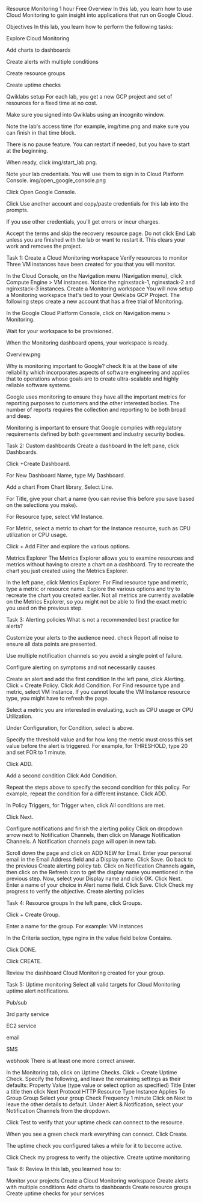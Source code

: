 Resource Monitoring
1 hour
Free
Overview
In this lab, you learn how to use Cloud Monitoring to gain insight into applications that run on Google Cloud.

Objectives
In this lab, you learn how to perform the following tasks:

Explore Cloud Monitoring

Add charts to dashboards

Create alerts with multiple conditions

Create resource groups

Create uptime checks

Qwiklabs setup
For each lab, you get a new GCP project and set of resources for a fixed time at no cost.

Make sure you signed into Qwiklabs using an incognito window.

Note the lab's access time (for example, img/time.png and make sure you can finish in that time block.

There is no pause feature. You can restart if needed, but you have to start at the beginning.

When ready, click img/start_lab.png.

Note your lab credentials. You will use them to sign in to Cloud Platform Console. img/open_google_console.png

Click Open Google Console.

Click Use another account and copy/paste credentials for this lab into the prompts.

If you use other credentials, you'll get errors or incur charges.

Accept the terms and skip the recovery resource page.
Do not click End Lab unless you are finished with the lab or want to restart it. This clears your work and removes the project.

Task 1: Create a Cloud Monitoring workspace
Verify resources to monitor
Three VM instances have been created for you that you will monitor.

In the Cloud Console, on the Navigation menu (Navigation menu), click Compute Engine > VM instances. Notice the nginxstack-1, nginxstack-2 and nginxstack-3 instances.
Create a Monitoring workspace
You will now setup a Monitoring workspace that's tied to your Qwiklabs GCP Project. The following steps create a new account that has a free trial of Monitoring.

In the Google Cloud Platform Console, click on Navigation menu > Monitoring.

Wait for your workspace to be provisioned.

When the Monitoring dashboard opens, your workspace is ready.

Overview.png

Why is monitoring important to Google?
check
It is at the base of site reliability which incorporates aspects of software engineering and applies that to operations whose goals are to create ultra-scalable and highly reliable software systems.

Google uses monitoring to ensure they have all the important metrics for reporting purposes to customers and the other interested bodies. The number of reports requires the collection and reporting to be both broad and deep.

Monitoring is important to ensure that Google complies with regulatory requirements defined by both government and industry security bodies.

Task 2: Custom dashboards
Create a dashboard
In the left pane, click Dashboards.

Click +Create Dashboard.

For New Dashboard Name, type My Dashboard.

Add a chart
From Chart library, Select Line.

For Title, give your chart a name (you can revise this before you save based on the selections you make).

For Resource type, select VM Instance.

For Metric, select a metric to chart for the Instance resource, such as CPU utilization or CPU usage.

Click + Add Filter and explore the various options.

Metrics Explorer
The Metrics Explorer allows you to examine resources and metrics without having to create a chart on a dashboard. Try to recreate the chart you just created using the Metrics Explorer.

In the left pane, click Metrics Explorer.
For Find resource type and metric, type a metric or resource name.
Explore the various options and try to recreate the chart you created earlier.
Not all metrics are currently available on the Metrics Explorer, so you might not be able to find the exact metric you used on the previous step.

Task 3: Alerting policies
What is not a recommended best practice for alerts?

Customize your alerts to the audience need.
check
Report all noise to ensure all data points are presented.

Use multiple notification channels so you avoid a single point of failure.

Configure alerting on symptoms and not necessarily causes.

Create an alert and add the first condition
In the left pane, click Alerting.
Click + Create Policy.
Click Add Condition.
For Find resource type and metric, select VM Instance.
If you cannot locate the VM Instance resource type, you might have to refresh the page.

Select a metric you are interested in evaluating, such as CPU usage or CPU Utilization.

Under Configuration, for Condition, select is above.

Specify the threshold value and for how long the metric must cross this set value before the alert is triggered. For example, for THRESHOLD, type 20 and set FOR to 1 minute.

Click ADD.

Add a second condition
Click Add Condition.

Repeat the steps above to specify the second condition for this policy. For example, repeat the condition for a different instance. Click ADD.

In Policy Triggers, for Trigger when, click All conditions are met.

Click Next.

Configure notifications and finish the alerting policy
Click on dropdown arrow next to Notification Channels, then click on Manage Notification Channels.
A Notification channels page will open in new tab.

Scroll down the page and click on ADD NEW for Email.
Enter your personal email in the Email Address field and a Display name.
Click Save.
Go back to the previous Create alerting policy tab.
Click on Notification Channels again, then click on the Refresh icon to get the display name you mentioned in the previous step.
Now, select your Display name and click OK.
Click Next.
Enter a name of your choice in Alert name field.
Click Save.
Click Check my progress to verify the objective.
Create alerting policies

Task 4: Resource groups
In the left pane, click Groups.

Click + Create Group.

Enter a name for the group. For example: VM instances

In the Criteria section, type nginx in the value field below Contains.

Click DONE.

Click CREATE.

Review the dashboard Cloud Monitoring created for your group.

Task 5: Uptime monitoring
Select all valid targets for Cloud Monitoring uptime alert notifications.

Pub/sub

3rd party service

EC2 service

email

SMS

webhook
There is at least one more correct answer.

In the Monitoring tab, click on Uptime Checks.
Click + Create Uptime Check.
Specify the following, and leave the remaining settings as their defaults:
Property	Value (type value or select option as specified)
Title	Enter a title then click Next
Protocol	HTTP
Resource Type	Instance
Applies To	Group
Group	Select your group
Check Frequency	1 minute
Click on Next to leave the other details to default. Under Alert & Notification, select your Notification Channels from the dropdown.

Click Test to verify that your uptime check can connect to the resource.

When you see a green check mark everything can connect. Click Create.

The uptime check you configured takes a while for it to become active.

Click Check my progress to verify the objective.
Create uptime monitoring

Task 6: Review
In this lab, you learned how to:

Monitor your projects
Create a Cloud Monitoring workspace
Create alerts with multiple conditions
Add charts to dashboards
Create resource groups
Create uptime checks for your services
